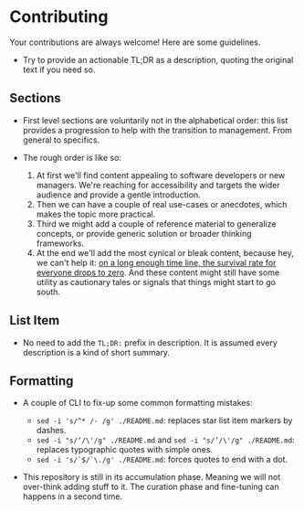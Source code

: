 # Contributing

Your contributions are always welcome! Here are some guidelines.

- Try to provide an actionable TL;DR as a description, quoting the original text if you need so.

## Sections

- First level sections are voluntarily not in the alphabetical order: this
list provides a progression to help with the transition to management. From
general to specifics.

- The rough order is like so:

  1. At first we'll find content appealing to software developers or new managers. We're reaching for accessibility and targets the wider audience and provide a gentle introduction.
  1. Then we can have a couple of real use-cases or anecdotes, which makes the topic more practical.
  1. Third we might add a couple of reference material to generalize concepts, or provide generic solution or broader thinking frameworks.
  1. At the end we'll add the most cynical or bleak content, because hey, we can't help it: [on a long enough time line, the survival rate for everyone drops to zero](https://www.goodreads.com/quotes/26639-on-a-long-enough-time-line-the-survival-rate-for). And these content might still have some utility as cautionary tales or signals that things might start to go south.

## List Item

- No need to add the `TL;DR:` prefix in description. It is assumed every description is a kind of short summary.

## Formatting

- A couple of CLI to fix-up some common formatting mistakes:

  - ``sed -i 's/^* /- /g' ./README.md``: replaces star list item markers by
      dashes.
  - ``sed -i "s/‘/\'/g" ./README.md`` and ``sed -i "s/’/\'/g" ./README.md``:
      replaces typographic quotes with simple ones.
  - ``sed -i 's/`$/`\./g' ./README.md``: forces quotes to end with a dot.

- This repository is still in its accumulation phase. Meaning we will not over-think adding stuff to it. The curation phase and fine-tuning can happens in a second time.
